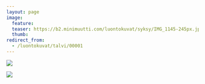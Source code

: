 ```yaml
---
layout: page
image:
  feature:
  teaser: https://b2.minimuutti.com/luontokuvat/syksy/IMG_1145-245px.jpg
  thumb:
redirect_from:
  - /luontokuvat/talvi/00001
---
```


![](https://b2.minimuutti.com/luontokuvat/syksy/IMG_1145-800px.jpg)

![](https://b2.minimuutti.com/luontokuvat/syksy/IMG_1147-800px.jpg)
